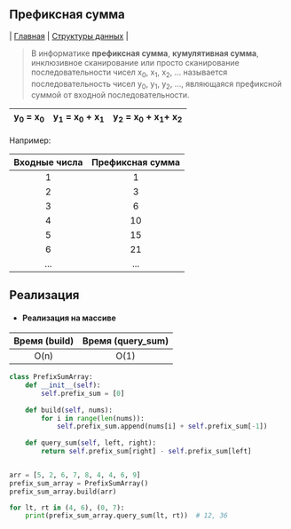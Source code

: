 Префиксная сумма
----------------
| [Главная](../../../README.md#Список-алгоритмов-[russian])
| [Структуры данных](../../../README.md#Структуры-данных)
|

> В информатике **префиксная сумма**, **кумулятивная сумма**, 
инклюзивное сканирование или просто сканирование 
последовательности чисел x<sub>0</sub>, x<sub>1</sub>, x<sub>2</sub>, 
… называется последовательность чисел y<sub>0</sub>, y<sub>1</sub>, 
y<sub>2</sub>, …, являющаяся префиксной суммой от входной 
последовательности.

|y<sub>0</sub> = x<sub>0</sub> | y<sub>1</sub> = x<sub>0</sub> + x<sub>1</sub> | y<sub>2</sub> = x<sub>0</sub> + x<sub>1</sub>+ x<sub>2</sub> |
|:----------------------------:|:---------------------------------------------:|:------------------------------------------------------------:|

Например:

|Входные числа|Префиксная сумма|
|:-----------:|:--------------:|
|1            |1               |
|2            |3               |
|3            |6               |
|4            |10              |
|5            |15              |
|6            |21              |
|...          |...             |


Реализация
----------
* #### Реализация на массиве

|Время (build)| Время (query_sum) |
|:-----------:|:-----------------:|
|O(n)         |O(1)               |


```python
class PrefixSumArray:
    def __init__(self):
        self.prefix_sum = [0]
    
    def build(self, nums):
        for i in range(len(nums)):
            self.prefix_sum.append(nums[i] + self.prefix_sum[-1])
            
    def query_sum(self, left, right):
        return self.prefix_sum[right] - self.prefix_sum[left]


arr = [5, 2, 6, 7, 8, 4, 4, 6, 9]
prefix_sum_array = PrefixSumArray()
prefix_sum_array.build(arr)

for lt, rt in (4, 6), (0, 7):
    print(prefix_sum_array.query_sum(lt, rt))  # 12, 36
```